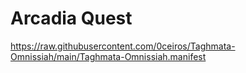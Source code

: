 # Arcadia Quest

https://raw.githubusercontent.com/0ceiros/Taghmata-Omnissiah/main/Taghmata-Omnissiah.manifest
